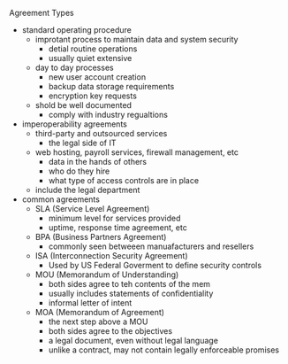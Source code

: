 Agreement Types

* standard operating procedure 
	* improtant process to maintain data and system security 
		* detial routine operations 
		* usually quiet extensive
	* day to day processes 
		* new user account creation
		* backup data storage requirements 
		* encryption key requests 
	* shold be well documented
		* comply with industry regualtions 
* imperoperability agreements 
	* third-party and outsourced services
		* the legal side of IT
	* web hosting, payroll services, firewall management, etc
		* data in the hands of others 
		* who do they hire
		* what type of access controls are in place
	* include the legal department 
* common agreements 
	* SLA (Service Level Agreement)
		* minimum level for services provided
		* uptime, response time agreement, etc
	* BPA (Business Partners Agreement)
		* commonly seen betweeen manuafacturers and resellers 
	* ISA (Interconnection Security Agreement)
		* Used by US Federal Goverment to define security controls
	* MOU (Memorandum of Understanding)
		* both sides agree to teh contents of the mem
		* usually includes statements of confidentiality 
		* informal letter of intent
	* MOA (Memorandum of Agreement)
		* the next step above a MOU
		* both sides agree to the objectives
		* a legal document, even without legal language 
		* unlike a contract, may not contain legally enforceable promises 